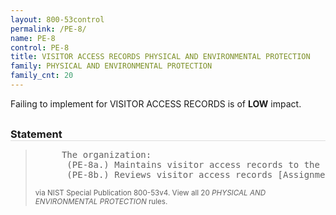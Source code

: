 ```yaml
---
layout: 800-53control
permalink: /PE-8/
name: PE-8
control: PE-8
title: VISITOR ACCESS RECORDS PHYSICAL AND ENVIRONMENTAL PROTECTION
family: PHYSICAL AND ENVIRONMENTAL PROTECTION
family_cnt: 20
---
```

<p class="text-info">Failing to implement for VISITOR ACCESS RECORDS is of <b>LOW</b> impact.</p>

<h3 style="border-bottom:1px solid #ddd;margin:30px 0 8px 0;">Statement</h3>
<blockquote>
<pre>     The organization: 
      (PE-8a.) Maintains visitor access records to the facility where the information system resides for [Assignment: organization-defined time period]; and 
      (PE-8b.) Reviews visitor access records [Assignment: organization-defined frequency]. 
</pre>
<p><small>via NIST Special Publication 800-53v4. View all 20 <i>PHYSICAL AND ENVIRONMENTAL PROTECTION</i> rules. <a href="/cce/ssg/group/$Group_id"><span class="glyphicon glyphicon-link"></span></a> </small></p>
</blockquote>


